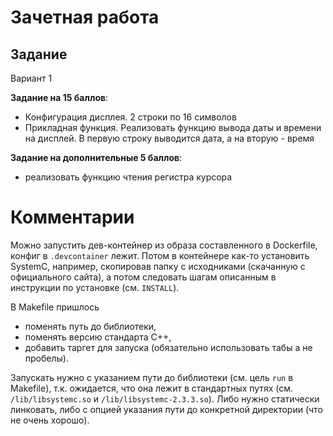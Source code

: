 # Зачетная работа

## Задание

Вариант 1

**Задание на 15 баллов**:

- Конфигурация дисплея. 2 строки по 16 символов
- Прикладная функция. Реализовать функцию вывода даты и времени на дисплей. 
  В первую строку выводится дата, а на вторую - время

**Задание на дополнительные 5 баллов**:

- реализовать функцию чтения регистра курсора

# Комментарии

Можно запустить дев-контейнер из образа составленного в Dockerfile, конфиг в
`.devcontainer` лежит. Потом в контейнере как-то установить SystemC, например,
скопировав папку с исходниками (скачанную с официального сайта), а потом
следовать шагам описанным в инструкции по установке (см. `INSTALL`).

В Makefile пришлось

- поменять путь до библиотеки,
- поменять версию стандарта С++,
- добавить таргет для запуска (обязательно использовать табы а не пробелы).

Запускать нужно с указанием пути до библиотеки (см. цель `run` в Makefile),
т.к. ожидается, что она лежит в стандартных путях (см. `/lib/libsystemc.so` и
`/lib/libsystemc-2.3.3.so`). Либо нужно статически линковать, либо с опцией указания
пути до конкретной директории (что не очень хорошо).

